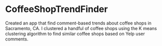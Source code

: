 CoffeeShopTrendFinder
=====================
Created an app that find comment-based trends about coffee shops in Sacramento, CA. 
I clustered a handful of coffee shops using the K means clustering algorithm to find similar coffee shops based on Yelp user comments.
